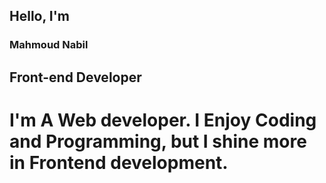 ## Hello, I'm

### Mahmoud Nabil
## Front-end Developer
# I'm A Web developer. I Enjoy Coding and Programming, but I shine more in Frontend development.



